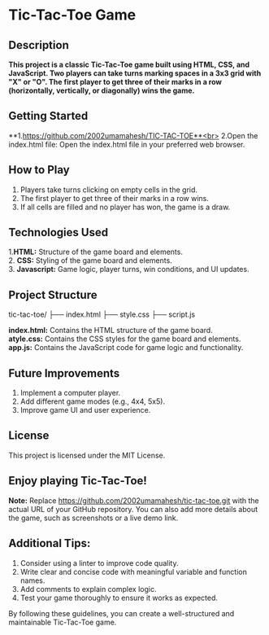 # Tic-Tac-Toe Game


## Description
**This project is a classic Tic-Tac-Toe game built using HTML, CSS, and JavaScript. Two players can take turns marking spaces in a 3x3 grid with "X" or "O". The first player to get three of their marks in a row (horizontally, vertically, or diagonally) wins the game.**

## Getting Started
**1.https://github.com/2002umamahesh/TIC-TAC-TOE**<br>
2.Open the index.html file: Open the index.html file in your preferred web browser.

## How to Play

1. Players take turns clicking on empty cells in the grid.<br>
2. The first player to get three of their marks in a row wins.<br>
3. If all cells are filled and no player has won, the game is a draw.<br>

## Technologies Used

1.**HTML:** Structure of the game board and elements.<br>
2. **CSS:**  Styling of the game board and elements.<br>
3. **Javascript:** Game logic, player turns, win conditions, and UI updates.<br>

## Project Structure

tic-tac-toe/
├── index.html
├── style.css
├── script.js

**index.html:** Contains the HTML structure of the game board.<br>
**atyle.css:** Contains the CSS styles for the game board and elements.<br>
**app.js:** Contains the JavaScript code for game logic and functionality.<br>

## Future Improvements

1. Implement a computer player.
2. Add different game modes (e.g., 4x4, 5x5).
3. Improve game UI and user experience.

## License

This project is licensed under the MIT License.

## Enjoy playing Tic-Tac-Toe!
**Note:**  Replace https://github.com/2002umamahesh/tic-tac-toe.git with the actual URL of your GitHub repository. You can also add more details about the game, such as screenshots or a live demo link.

## Additional Tips:

1. Consider using a linter to improve code quality.<br>
2. Write clear and concise code with meaningful variable and function names.<br>
3. Add comments to explain complex logic.<br>
4. Test your game thoroughly to ensure it works as expected.<br>

By following these guidelines, you can create a well-structured and maintainable Tic-Tac-Toe game.


